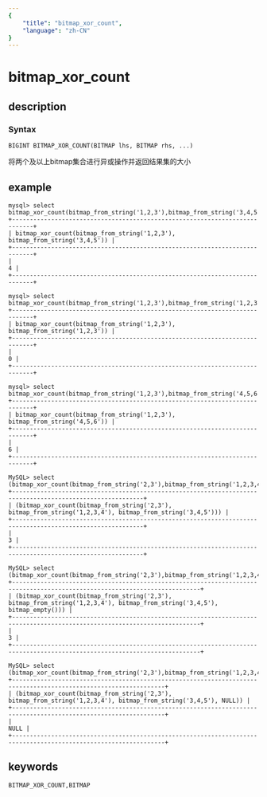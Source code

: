 ```yaml
---
{
    "title": "bitmap_xor_count",
    "language": "zh-CN"
}
---
```


<!-- 
Licensed to the Apache Software Foundation (ASF) under one
or more contributor license agreements.  See the NOTICE file
distributed with this work for additional information
regarding copyright ownership.  The ASF licenses this file
to you under the Apache License, Version 2.0 (the
"License"); you may not use this file except in compliance
with the License.  You may obtain a copy of the License at
  http://www.apache.org/licenses/LICENSE-2.0
Unless required by applicable law or agreed to in writing,
software distributed under the License is distributed on an
"AS IS" BASIS, WITHOUT WARRANTIES OR CONDITIONS OF ANY
KIND, either express or implied.  See the License for the
specific language governing permissions and limitations
under the License.
-->

# bitmap_xor_count

## description

### Syntax

`BIGINT BITMAP_XOR_COUNT(BITMAP lhs, BITMAP rhs, ...)`

将两个及以上bitmap集合进行异或操作并返回结果集的大小

## example

```
mysql> select bitmap_xor_count(bitmap_from_string('1,2,3'),bitmap_from_string('3,4,5'));
+----------------------------------------------------------------------------+
| bitmap_xor_count(bitmap_from_string('1,2,3'), bitmap_from_string('3,4,5')) |
+----------------------------------------------------------------------------+
|                                                                          4 |
+----------------------------------------------------------------------------+

mysql> select bitmap_xor_count(bitmap_from_string('1,2,3'),bitmap_from_string('1,2,3'));
+----------------------------------------------------------------------------+
| bitmap_xor_count(bitmap_from_string('1,2,3'), bitmap_from_string('1,2,3')) |
+----------------------------------------------------------------------------+
|                                                                          0 |
+----------------------------------------------------------------------------+

mysql> select bitmap_xor_count(bitmap_from_string('1,2,3'),bitmap_from_string('4,5,6'));
+----------------------------------------------------------------------------+
| bitmap_xor_count(bitmap_from_string('1,2,3'), bitmap_from_string('4,5,6')) |
+----------------------------------------------------------------------------+
|                                                                          6 |
+----------------------------------------------------------------------------+

MySQL> select (bitmap_xor_count(bitmap_from_string('2,3'),bitmap_from_string('1,2,3,4'),bitmap_from_string('3,4,5')));
+-----------------------------------------------------------------------------------------------------------+
| (bitmap_xor_count(bitmap_from_string('2,3'), bitmap_from_string('1,2,3,4'), bitmap_from_string('3,4,5'))) |
+-----------------------------------------------------------------------------------------------------------+
|                                                                                                         3 |
+-----------------------------------------------------------------------------------------------------------+

MySQL> select (bitmap_xor_count(bitmap_from_string('2,3'),bitmap_from_string('1,2,3,4'),bitmap_from_string('3,4,5'),bitmap_empty()));
+---------------------------------------------------------------------------------------------------------------------------+
| (bitmap_xor_count(bitmap_from_string('2,3'), bitmap_from_string('1,2,3,4'), bitmap_from_string('3,4,5'), bitmap_empty())) |
+---------------------------------------------------------------------------------------------------------------------------+
|                                                                                                                         3 |
+---------------------------------------------------------------------------------------------------------------------------+

MySQL> select (bitmap_xor_count(bitmap_from_string('2,3'),bitmap_from_string('1,2,3,4'),bitmap_from_string('3,4,5'),NULL));
+-----------------------------------------------------------------------------------------------------------------+
| (bitmap_xor_count(bitmap_from_string('2,3'), bitmap_from_string('1,2,3,4'), bitmap_from_string('3,4,5'), NULL)) |
+-----------------------------------------------------------------------------------------------------------------+
|                                                                                                            NULL |
+-----------------------------------------------------------------------------------------------------------------+
```

## keywords

    BITMAP_XOR_COUNT,BITMAP

